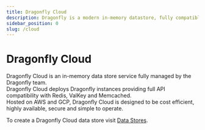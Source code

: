 ```yaml
---
title: Dragonfly Cloud
description: Dragonfly is a modern in-memory datastore, fully compatible with Redis & Memcached APIs. Learn how to use Dragonfly with our comprehensive documentation.
sidebar_position: 0
slug: /cloud
---
```


# Dragonfly Cloud

Dragonfly Cloud is an in-memory data store service fully managed by the Dragonfly team.   
Dragonfly Cloud deploys Dragonfly instances providing full API compatibility with Redis, ValKey and Memcached.  
Hosted on AWS and GCP, Dragonfly Cloud is designed to be cost efficient, highly available, secure and simple to operate.

To create a Dragonfly Cloud data store visit [Data Stores](/docs/cloud/data-stores.md).
